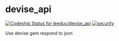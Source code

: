 # devise_api
[ ![Codeship Status for leeduc/devise_api](https://codeship.com/projects/afc37a60-a091-0133-143e-46172c989b73/status?branch=master)](https://codeship.com/projects/128203)
[![security](https://hakiri.io/github/leeduc/devise_api/master.svg)](https://hakiri.io/github/leeduc/devise_api/master)


Use devise gem respond to json
